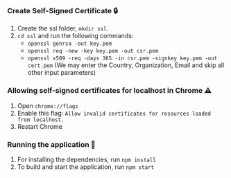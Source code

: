 ### **Create Self-Signed Certificate** :lock:

1. Create the ssl folder, `mkdir ssl`.
2. `cd ssl` and run the following commands:
   - `openssl genrsa -out key.pem`
   - `openssl req -new -key key.pem -out csr.pem`
   - `openssl x509 -req -days 365 -in csr.pem -signkey key.pem -out cert.pem` (We may enter the Country, Organization, Email and skip all other input parameters)

### **Allowing self-signed certificates for localhost in Chrome** :warning:

1. Open `chrome://flags`
2. Enable this flag: `Allow invalid certificates for resources loaded from localhost.`
3. Restart Chrome

### **Running the application** :rocket:

1. For installing the dependencies, run `npm install`
2. To build and start the application, run `npm start`
